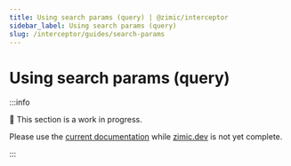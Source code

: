 ```yaml
---
title: Using search params (query) | @zimic/interceptor
sidebar_label: Using search params (query)
slug: /interceptor/guides/search-params
---
```


# Using search params (query)

:::info

🚧 This section is a work in progress.

Please use the [current documentation](https://github.com/zimicjs/zimic/wiki) while [zimic.dev](/) is not yet complete.

:::
